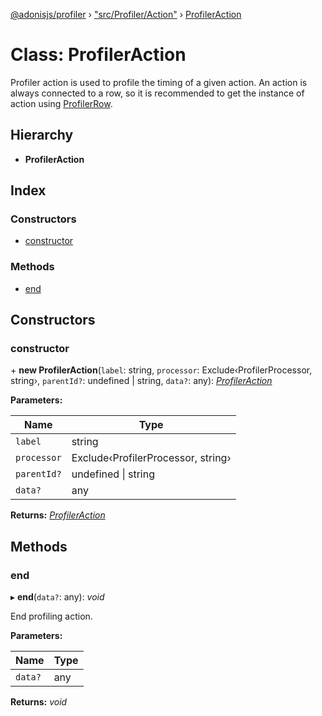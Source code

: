 [@adonisjs/profiler](../README.md) › ["src/Profiler/Action"](../modules/_src_profiler_action_.md) › [ProfilerAction](_src_profiler_action_.profileraction.md)

# Class: ProfilerAction

Profiler action is used to profile the timing of a given action. An
action is always connected to a row, so it is recommended to
get the instance of action using [ProfilerRow](_src_profiler_row_.profilerrow.md).

## Hierarchy

* **ProfilerAction**

## Index

### Constructors

* [constructor](_src_profiler_action_.profileraction.md#constructor)

### Methods

* [end](_src_profiler_action_.profileraction.md#end)

## Constructors

###  constructor

\+ **new ProfilerAction**(`label`: string, `processor`: Exclude‹ProfilerProcessor, string›, `parentId?`: undefined | string, `data?`: any): *[ProfilerAction](_src_profiler_action_.profileraction.md)*

**Parameters:**

Name | Type |
------ | ------ |
`label` | string |
`processor` | Exclude‹ProfilerProcessor, string› |
`parentId?` | undefined &#124; string |
`data?` | any |

**Returns:** *[ProfilerAction](_src_profiler_action_.profileraction.md)*

## Methods

###  end

▸ **end**(`data?`: any): *void*

End profiling action.

**Parameters:**

Name | Type |
------ | ------ |
`data?` | any |

**Returns:** *void*

